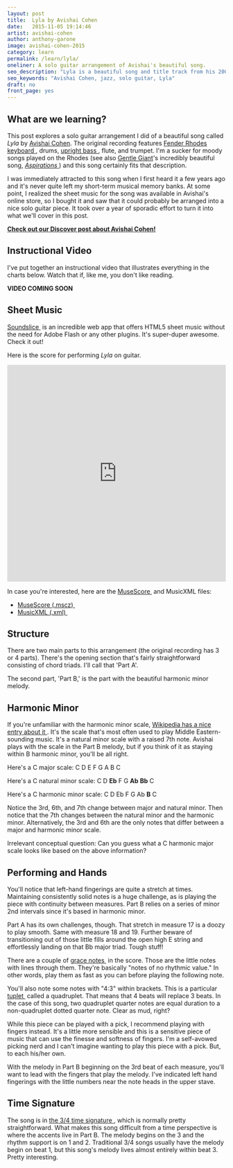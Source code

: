 ```yaml
---
layout: post
title:  Lyla by Avishai Cohen
date:   2015-11-05 19:14:46
artist: avishai-cohen
author: anthony-garone
image: avishai-cohen-2015
category: learn
permalink: /learn/lyla/
oneliner: A solo guitar arrangement of Avishai's beautiful song.
seo_description: "Lyla is a beautiful song and title track from his 2003 release. Here's our solo guitar arrangement."
seo_keywords: "Avishai Cohen, jazz, solo guitar, Lyla"
draft: no
front_page: yes
---
```

## What are we learning?

This post explores a solo guitar arrangement I did of a beautiful song called *Lyla* by [Avishai Cohen](/discover/avishai-cohen). The original recording features [Fender Rhodes keyboard&nbsp;<i class="non-mwm fa fa-external-link-square"></i>](https://en.wikipedia.org/wiki/Rhodes_piano), drums, [upright bass&nbsp;<i class="non-mwm fa fa-external-link-square"></i>](https://en.wikipedia.org/wiki/Double_bass), flute, and trumpet. I'm a sucker for moody songs played on the Rhodes (see also [Gentle Giant](/discover/gentle-giant)'s incredibly beautiful song, [*Aspirations*&nbsp;<i class="non-mwm fa fa-external-link-square"></i>](https://itunes.apple.com/us/album/the-power-and-the-glory/id731975200)) and this song certainly fits that description.

I was immediately attracted to this song when I first heard it a few years ago and it's never quite left my short-term musical memory banks. At some point, I realized the sheet music for the song was available in Avishai's online store, so I bought it and saw that it could probably be arranged into a nice solo guitar piece. It took over a year of sporadic effort to turn it into what we'll cover in this post.

**[Check out our Discover post about Avishai Cohen!](/discover/avishai-cohen)**

## Instructional Video

I've put together an instructional video that illustrates everything in the charts below. Watch that if, like me, you don't like reading.

**VIDEO COMING SOON**

## Sheet Music

[Soundslice&nbsp;<i class="non-mwm fa fa-external-link-square"></i>](http://soundslice.com) is an incredible web app that offers HTML5 sheet music without the need for Adobe Flash or any other plugins. It's super-duper awesome. Check it out!

Here is the score for performing *Lyla* on guitar.

<iframe src="https://www.soundslice.com/scores/36180/embed/" width="100%" height="500" frameBorder="0" allowfullscreen></iframe>

In case you're interested, here are the [MuseScore&nbsp;<i class="non-mwm fa fa-external-link-square"></i>](http://musescore.org) and MusicXML files:

- [MuseScore (.mscz)&nbsp;<i class="fa fa-download"></i>](/files/lyla/lyla.mscz)
- [MusicXML (.xml)&nbsp;<i class="fa fa-download"></i>](/files/lyla/lyla.xml)

## Structure

There are two main parts to this arrangement (the original recording has 3 or 4 parts). There's the opening section that's fairly straightforward consisting of chord triads. I'll call that 'Part A'.

The second part, 'Part B,' is the part with the beautiful harmonic minor melody.

## Harmonic Minor

If you're unfamiliar with the harmonic minor scale, [Wikipedia has a nice entry about it&nbsp;<i class="non-mwm fa fa-external-link-square"></i>](https://en.wikipedia.org/wiki/Minor_scale#Harmonic_minor_scale). It's the scale that's most often used to play Middle Eastern-sounding music. It's a natural minor scale with a raised 7th note. Avishai plays with the scale in the Part B melody, but if you think of it as staying within B harmonic minor, you'll be all right.

Here's a C major scale: C D E F G A B C

Here's a C natural minor scale: C D **Eb** F G **Ab** **Bb** C

Here's a C harmonic minor scale: C D Eb F G Ab **B** C

Notice the 3rd, 6th, and 7th change between major and natural minor. Then notice that the 7th changes between the natural minor and the harmonic minor. Alternatively, the 3rd and 6th are the only notes that differ between a major and harmonic minor scale.

Irrelevant conceptual question: Can you guess what a C harmonic major scale looks like based on the above information?

## Performing and Hands

You'll notice that left-hand fingerings are quite a stretch at times. Maintaining consistently solid notes is a huge challenge, as is playing the piece with continuity between measures. Part B relies on a series of minor 2nd intervals since it's based in harmonic minor.

Part A has its own challenges, though. That stretch in measure 17 is a doozy to play smooth. Same with measure 18 and 19. Further beware of transitioning out of those little fills around the open high E string and effortlessly landing on that Bb major triad. Tough stuff!

There are a couple of [grace notes&nbsp;<i class="non-mwm fa fa-external-link-square"></i>](https://en.wikipedia.org/wiki/Grace_note) in the score. Those are the little notes with lines through them. They're basically "notes of no rhythmic value." In other words, play them as fast as you can before playing the following note.

You'll also note some notes with "4:3" within brackets. This is a particular [tuplet&nbsp;<i class="non-mwm fa fa-external-link-square"></i>](https://en.wikipedia.org/wiki/Tuplet) called a quadruplet. That means that 4 beats will replace 3 beats. In the case of this song, two quadruplet quarter notes are equal duration to a non-quadruplet dotted quarter note. Clear as mud, right?

While this piece can be played with a pick, I recommend playing with fingers instead. It's a little more sensible and this is a sensitive piece of music that can use the finesse and softness of fingers. I'm a self-avowed picking nerd and I can't imagine wanting to play this piece with a pick. But, to each his/her own.

With the melody in Part B beginning on the 3rd beat of each measure, you'll want to lead with the fingers that play the melody. I've indicated left hand fingerings with the little numbers near the note heads in the upper stave.

## Time Signature

The song is in [the 3/4 time signature&nbsp;<i class="non-mwm fa fa-external-link-square"></i>](https://en.wikipedia.org/wiki/Triple_metre), which is normally pretty straightforward. What makes this song difficult from a time perspective is where the accents live in Part B. The melody begins on the 3 and the rhythm support is on 1 and 2. Traditional 3/4 songs usually have the melody begin on beat 1, but this song's melody lives almost entirely within beat 3. Pretty interesting.
